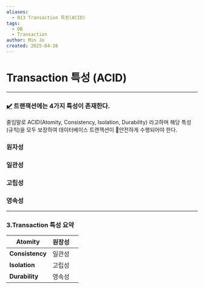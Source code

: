 ```yaml
---
aliases:
  - 013 Transaction 특정(ACID)
tags:
  - DB
  - Transaction
author: Min Jo
created: 2025-04-26
---
```

# Transaction 특성 (ACID)
---


### [✔️](https://engineerinsight.tistory.com/210#%E2%9C%94%EF%B8%8F%20%EA%B0%9C%EB%85%90-1)  트랜잭션에는 4가지 특성이 존재한다.  

줄임말로 ACID(Atomity, Consistency, Isolation, Durability) 라고하며 해당 특성(규칙)을 
모두 보장하여 데이터베이스 트랜잭션이 안전하게 수행되어야 한다.


### 원자성 

### 일관성

### 고립성

### 영속성





---

### 3.Transaction 특성 요약 

| **Atomity**     | 원장성 |     |
| --------------- | --- | --- |
| **Consistency** | 일관성 |     |
| **Isolation**   | 고립성 |     |
| **Durability**  | 영속성 |     |

